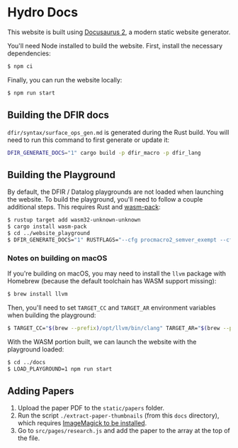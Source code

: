 # Hydro Docs
This website is built using [Docusaurus 2](https://docusaurus.io/), a modern static website generator.

You'll need Node installed to build the website. First, install the necessary dependencies:

```bash
$ npm ci
```

Finally, you can run the website locally:

```bash
$ npm run start
```

## Building the DFIR docs
`dfir/syntax/surface_ops_gen.md` is generated during the Rust build. You will need to run this command to first generate or update it:
```bash
DFIR_GENERATE_DOCS="1" cargo build -p dfir_macro -p dfir_lang
```

## Building the Playground
By default, the DFIR / Datalog playgrounds are not loaded when launching the website. To build the playground, you'll need to follow a couple additional steps. This requires Rust and [wasm-pack](https://rustwasm.github.io/wasm-pack/):

```bash
$ rustup target add wasm32-unknown-unknown
$ cargo install wasm-pack
$ cd ../website_playground
$ DFIR_GENERATE_DOCS="1" RUSTFLAGS="--cfg procmacro2_semver_exempt --cfg super_unstable" wasm-pack build
```

### Notes on building on macOS
If you're building on macOS, you may need to install the `llvm` package with Homebrew (because the default toolchain has WASM support missing):

```bash
$ brew install llvm
```

Then, you'll need to set `TARGET_CC` and `TARGET_AR` environment variables when building the playground:

```bash
$ TARGET_CC="$(brew --prefix)/opt/llvm/bin/clang" TARGET_AR="$(brew --prefix)/opt/llvm/bin/llvm-ar" DFIR_GENERATE_DOCS="1" RUSTFLAGS="--cfg procmacro2_semver_exempt --cfg super_unstable" wasm-pack build
```

With the WASM portion built, we can launch the website with the playground loaded:

```bash
$ cd ../docs
$ LOAD_PLAYGROUND=1 npm run start
```

## Adding Papers
1. Upload the paper PDF to the `static/papers` folder.
2. Run the script `./extract-paper-thumbnails` (from this `docs` directory), which requires [ImageMagick to be installed](https://imagemagick.org/script/download.php).
3. Go to `src/pages/research.js` and add the paper to the array at the top of the file.
